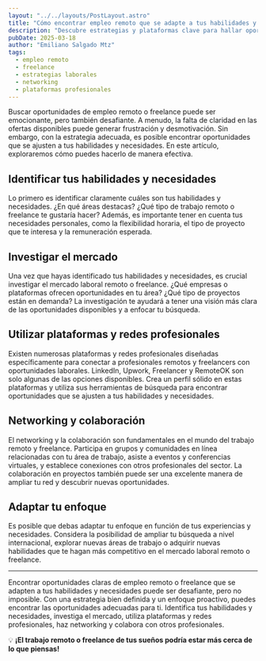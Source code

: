 ```yaml
---
layout: "../../layouts/PostLayout.astro"
title: "Cómo encontrar empleo remoto que se adapte a tus habilidades y necesidades"
description: "Descubre estrategias y plataformas clave para hallar oportunidades de empleo remoto que encajen con tus habilidades y estilo de vida."
pubDate: 2025-03-18
author: "Emiliano Salgado Mtz"
tags:
  - empleo remoto
  - freelance
  - estrategias laborales
  - networking
  - plataformas profesionales
---
```



Buscar oportunidades de empleo remoto o freelance puede ser emocionante, pero también desafiante. A menudo, la falta de claridad en las ofertas disponibles puede generar frustración y desmotivación. Sin embargo, con la estrategia adecuada, es posible encontrar oportunidades que se ajusten a tus habilidades y necesidades. En este artículo, exploraremos cómo puedes hacerlo de manera efectiva.

## Identificar tus habilidades y necesidades

Lo primero es identificar claramente cuáles son tus habilidades y necesidades. ¿En qué áreas destacas? ¿Qué tipo de trabajo remoto o freelance te gustaría hacer? Además, es importante tener en cuenta tus necesidades personales, como la flexibilidad horaria, el tipo de proyecto que te interesa y la remuneración esperada.

## Investigar el mercado

Una vez que hayas identificado tus habilidades y necesidades, es crucial investigar el mercado laboral remoto o freelance. ¿Qué empresas o plataformas ofrecen oportunidades en tu área? ¿Qué tipo de proyectos están en demanda? La investigación te ayudará a tener una visión más clara de las oportunidades disponibles y a enfocar tu búsqueda.

## Utilizar plataformas y redes profesionales

Existen numerosas plataformas y redes profesionales diseñadas específicamente para conectar a profesionales remotos y freelancers con oportunidades laborales. LinkedIn, Upwork, Freelancer y RemoteOK son solo algunas de las opciones disponibles. Crea un perfil sólido en estas plataformas y utiliza sus herramientas de búsqueda para encontrar oportunidades que se ajusten a tus habilidades y necesidades.

## Networking y colaboración

El networking y la colaboración son fundamentales en el mundo del trabajo remoto y freelance. Participa en grupos y comunidades en línea relacionadas con tu área de trabajo, asiste a eventos y conferencias virtuales, y establece conexiones con otros profesionales del sector. La colaboración en proyectos también puede ser una excelente manera de ampliar tu red y descubrir nuevas oportunidades.

## Adaptar tu enfoque

Es posible que debas adaptar tu enfoque en función de tus experiencias y necesidades. Considera la posibilidad de ampliar tu búsqueda a nivel internacional, explorar nuevas áreas de trabajo o adquirir nuevas habilidades que te hagan más competitivo en el mercado laboral remoto o freelance.

---

Encontrar oportunidades claras de empleo remoto o freelance que se adapten a tus habilidades y necesidades puede ser desafiante, pero no imposible. Con una estrategia bien definida y un enfoque proactivo, puedes encontrar las oportunidades adecuadas para ti. Identifica tus habilidades y necesidades, investiga el mercado, utiliza plataformas y redes profesionales, haz networking y colabora con otros profesionales. 

💡 **¡El trabajo remoto o freelance de tus sueños podría estar más cerca de lo que piensas!**

